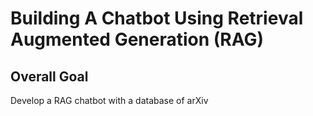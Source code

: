 # Building A Chatbot Using Retrieval Augmented Generation (RAG)
## Overall Goal
Develop a RAG chatbot with a database of arXiv
